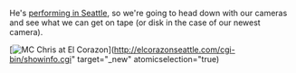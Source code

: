He's [performing in Seattle](http://elcorazonseattle.com/cgi-bin/showinfo.cgi), so we're going to head down with our cameras and see what we can get on tape (or disk in the case of our newest camera).

[<img alt="MC Chris at El Corazon" src="http://elcorazonseattle.com/albums/September_2006/MCChrisSEAsept06.jpg" />](http://elcorazonseattle.com/cgi-bin/showinfo.cgi" target="_new" atomicselection="true)